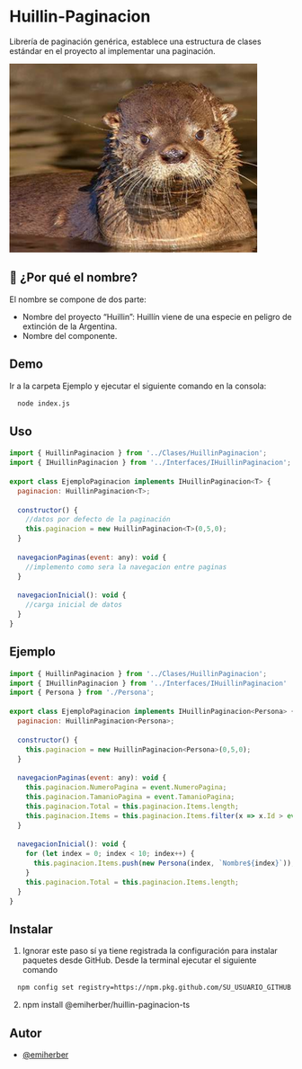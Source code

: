 # Huillin-Paginacion
Librería de paginación genérica, establece una estructura de clases estándar en el proyecto al implementar una paginación.

![Logo](logo.png)

## 🚀 ¿Por qué el nombre?
El nombre se compone de dos parte:
- Nombre del proyecto “Huillin”: Huillín viene de una especie en peligro de extinción de la Argentina.
- Nombre del componente.

## Demo

Ir a la carpeta Ejemplo y ejecutar el siguiente comando en la consola:

```bash
  node index.js
```
## Uso

```javascript
import { HuillinPaginacion } from '../Clases/HuillinPaginacion';
import { IHuillinPaginacion } from '../Interfaces/IHuillinPaginacion';

export class EjemploPaginacion implements IHuillinPaginacion<T> {
  paginacion: HuillinPaginacion<T>;
  
  constructor() {
    //datos por defecto de la paginación
    this.paginacion = new HuillinPaginacion<T>(0,5,0);
  }

  navegacionPaginas(event: any): void {
    //implemento como sera la navegacion entre paginas
  }
  
  navegacionInicial(): void {
    //carga inicial de datos
  }
}
```

## Ejemplo

```javascript
import { HuillinPaginacion } from '../Clases/HuillinPaginacion';
import { IHuillinPaginacion } from '../Interfaces/IHuillinPaginacion'
import { Persona } from './Persona';

export class EjemploPaginacion implements IHuillinPaginacion<Persona> {
  paginacion: HuillinPaginacion<Persona>;
  
  constructor() {
    this.paginacion = new HuillinPaginacion<Persona>(0,5,0);
  }

  navegacionPaginas(event: any): void {
    this.paginacion.NumeroPagina = event.NumeroPagina;
    this.paginacion.TamanioPagina = event.TamanioPagina;
    this.paginacion.Total = this.paginacion.Items.length;
    this.paginacion.Items = this.paginacion.Items.filter(x => x.Id > event.NumeroPagina);
  }
  
  navegacionInicial(): void {
    for (let index = 0; index < 10; index++) {
      this.paginacion.Items.push(new Persona(index, `Nombre${index}`));
    }
    this.paginacion.Total = this.paginacion.Items.length;
  }
}
```
## Instalar
1. Ignorar este paso sí ya tiene registrada la configuración para instalar paquetes desde GitHub. 
  Desde la terminal ejecutar el siguiente comando 
  ```bash
    npm config set registry=https://npm.pkg.github.com/SU_USUARIO_GITHUB
  ```
2. npm install @emiherber/huillin-paginacion-ts

## Autor

- [@emiherber](https://github.com/emiherber)
